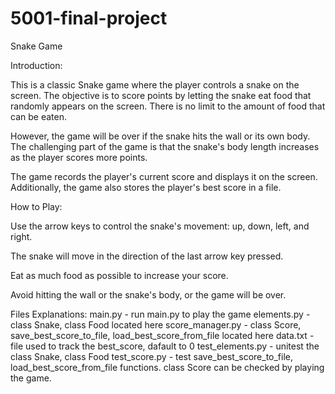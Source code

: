 # 5001-final-project
Snake Game

Introduction:

This is a classic Snake game where the player controls a snake on the screen. The objective is to score points by letting the snake eat food that randomly appears on the screen. There is no limit to the amount of food that can be eaten.

However, the game will be over if the snake hits the wall or its own body. The challenging part of the game is that the snake's body length increases as the player scores more points.

The game records the player's current score and displays it on the screen. Additionally, the game also stores the player's best score in a file.


How to Play:

Use the arrow keys to control the snake's movement: up, down, left, and right.

The snake will move in the direction of the last arrow key pressed.

Eat as much food as possible to increase your score.

Avoid hitting the wall or the snake's body, or the game will be over.

Files Explanations:
main.py - run main.py to play the game
elements.py - class Snake, class Food located here
score_manager.py - class Score, save_best_score_to_file, load_best_score_from_file located here
data.txt - file used to track the best_score, dafault to 0
test_elements.py - unitest the class Snake, class Food
test_score.py - test save_best_score_to_file, load_best_score_from_file functions. class Score can be checked by playing the game.
